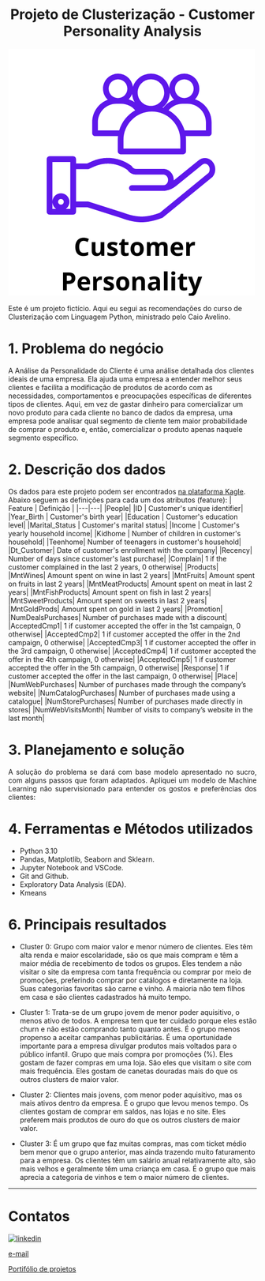  <h1 align="center">Projeto de Clusterização - Customer Personality Analysis </h1>

  ![Getting Started](./Fig1.png)
 </p>

Este é um projeto fictício. Aqui eu segui as recomendações do curso de Clusterização com Linguagem Python, ministrado pelo Caio Avelino.

# 1. Problema do negócio 
A Análise da Personalidade do Cliente é uma análise detalhada dos clientes ideais de uma empresa. Ela ajuda uma empresa a entender melhor seus clientes e facilita a modificação de produtos de acordo com as necessidades, comportamentos e preocupações específicas de diferentes tipos de clientes. Aqui, em vez de gastar dinheiro para comercializar um novo produto para cada cliente no banco de dados da empresa, uma empresa pode analisar qual segmento de cliente tem maior probabilidade de comprar o produto e, então, comercializar o produto apenas naquele segmento específico.

# 2. Descrição dos dados
Os dados para este projeto podem ser encontrados [na plataforma Kagle](https://www.kaggle.com/datasets/imakash3011/customer-personality-analysis). Abaixo seguem as definições para cada um dos atributos (feature):
| Feature | Definição |
|---|---|
|People|
|ID | Customer's unique identifier|
|Year_Birth | Customer's birth year|
|Education | Customer's education level|
|Marital_Status | Customer's marital status|
|Income | Customer's yearly household income|
|Kidhome | Number of children in customer's household|
|Teenhome| Number of teenagers in customer's household|
|Dt_Customer| Date of customer's enrollment with the company|
|Recency| Number of days since customer's last purchase|
|Complain| 1 if the customer complained in the last 2 years, 0 otherwise|
|Products|
|MntWines| Amount spent on wine in last 2 years|
|MntFruits| Amount spent on fruits in last 2 years|
|MntMeatProducts| Amount spent on meat in last 2 years|
|MntFishProducts| Amount spent on fish in last 2 years|
|MntSweetProducts| Amount spent on sweets in last 2 years|
|MntGoldProds| Amount spent on gold in last 2 years|
|Promotion|
|NumDealsPurchases| Number of purchases made with a discount|
|AcceptedCmp1| 1 if customer accepted the offer in the 1st campaign, 0 otherwise|
|AcceptedCmp2| 1 if customer accepted the offer in the 2nd campaign, 0 otherwise|
|AcceptedCmp3| 1 if customer accepted the offer in the 3rd campaign, 0 otherwise|
|AcceptedCmp4| 1 if customer accepted the offer in the 4th campaign, 0 otherwise|
|AcceptedCmp5| 1 if customer accepted the offer in the 5th campaign, 0 otherwise|
|Response| 1 if customer accepted the offer in the last campaign, 0 otherwise|
|Place|
|NumWebPurchases| Number of purchases made through the company’s website|
|NumCatalogPurchases| Number of purchases made using a catalogue|
|NumStorePurchases| Number of purchases made directly in stores|
|NumWebVisitsMonth| Number of visits to company’s website in the last month|

# 3. Planejamento e solução
<p align="justify"> A solução do problema se dará com base modelo apresentado no sucro, com alguns passos que foram adaptados. Apliquei um modelo de Machine Learning não supervisionado para entender os gostos e preferências dos clientes:</p>

# 4. Ferramentas e Métodos utilizados

* Python 3.10
* Pandas, Matplotlib, Seaborn and Sklearn.
* Jupyter Notebook and VSCode.
* Git and Github.
* Exploratory Data Analysis (EDA).
* Kmeans

# 6. Principais resultados
* Cluster 0: Grupo com maior valor e menor número de clientes. Eles têm alta renda e maior escolaridade, são os que mais compram e têm a maior média de recebimento de todos os grupos. Eles tendem a não visitar o site da empresa com tanta frequência ou comprar por meio de promoções, preferindo comprar por catálogos e diretamente na loja. Suas categorias favoritas são carne e vinho. A maioria não tem filhos em casa e são clientes cadastrados há muito tempo.

* Cluster 1: Trata-se de um grupo jovem de menor poder aquisitivo, o menos ativo de todos. A empresa tem que ter cuidado porque eles estão churn e não estão comprando tanto quanto antes. É o grupo menos propenso a aceitar campanhas publicitárias. É uma oportunidade importante para a empresa divulgar produtos mais voltados para o público infantil. Grupo que mais compra por promoções (%). Eles gostam de fazer compras em uma loja. São eles que visitam o site com mais frequência. Eles gostam de canetas douradas mais do que os outros clusters de maior valor.

* Cluster 2: Clientes mais jovens, com menor poder aquisitivo, mas os mais ativos dentro da empresa. É o grupo que levou menos tempo. Os clientes gostam de comprar em saldos, nas lojas e no site. Eles preferem mais produtos de ouro do que os outros clusters de maior valor.

* Cluster 3: É um grupo que faz muitas compras, mas com ticket médio bem menor que o grupo anterior, mas ainda trazendo muito faturamento para a empresa. Os clientes têm um salário anual relativamente alto, são mais velhos e geralmente têm uma criança em casa. É o grupo que mais aprecia a categoria de vinhos e tem o maior número de clientes.

---
# Contatos
 [![linkedin](https://img.shields.io/badge/linkedin-0A66C2?style=for-the-badge&logo=linkedin&logoColor=white)](www.linkedin.com/in/karinafss/)

[e-mail](karinnasantos0@gmail.com)

[Portifólio de projetos](https://karinnasantos.github.io/project_portfolio/)

